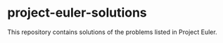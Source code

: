 # project-euler-solutions

This repository contains solutions of the problems listed in Project Euler.
